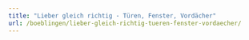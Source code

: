 ```yaml
---
title: "Lieber gleich richtig - Türen, Fenster, Vordächer"
url: /boeblingen/lieber-gleich-richtig-tueren-fenster-vordaecher/
---
```

